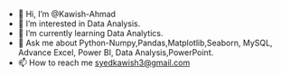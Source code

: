 - 👋 Hi, I’m @Kawish-Ahmad
- 👀 I’m interested in Data Analysis.
- 🌱 I’m currently learning Data Analytics.
- 💞 Ask me about Python-Numpy,Pandas,Matplotlib,Seaborn, MySQL, Advance Excel, Power BI, Data Analysis,PowerPoint.
- 📫 How to reach me syedkawish3@gmail.com

<!---
Kawish-Ahmad/Kawish-Ahmad is a ✨ special ✨ repository because its `README.md` (this file) appears on your GitHub profile.
You can click the Preview link to take a look at your changes.
--->
